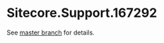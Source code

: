 # Sitecore.Support.167292

See [master branch](https://github.com/sitecoresupport/Sitecore.Support.167292) for details.